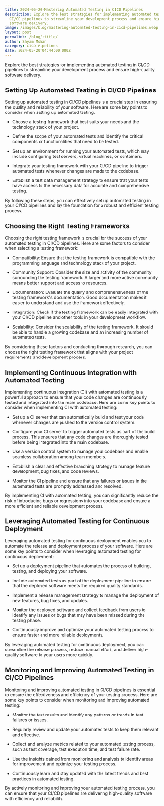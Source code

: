 ```yaml
---
title: 2024-05-20-Mastering Automated Testing in CICD Pipelines
description: Explore the best strategies for implementing automated testing in
  CI/CD pipelines to streamline your development process and ensure high-quality
  software delivery.
image: /images/blog/mastering-automated-testing-in-cicd-pipelines.webp
layout: post
permalink: /blog/:title/
author: Shyam Mohan
category: CICD Pipelines
date: 2024-05-20T04:44:00.000Z
---
```


Explore the best strategies for implementing automated testing in CI/CD pipelines to streamline your development process and ensure high-quality software delivery.

## Setting Up Automated Testing in CI/CD Pipelines

Setting up automated testing in CI/CD pipelines is a crucial step in ensuring the quality and reliability of your software. Here are some key points to consider when setting up automated testing:

- Choose a testing framework that best suits your needs and the technology stack of your project.

- Define the scope of your automated tests and identify the critical components or functionalities that need to be tested.

- Set up an environment for running your automated tests, which may include configuring test servers, virtual machines, or containers.

- Integrate your testing framework with your CI/CD pipeline to trigger automated tests whenever changes are made to the codebase.

- Establish a test data management strategy to ensure that your tests have access to the necessary data for accurate and comprehensive testing.

By following these steps, you can effectively set up automated testing in your CI/CD pipelines and lay the foundation for a robust and efficient testing process.

## Choosing the Right Testing Frameworks

Choosing the right testing framework is crucial for the success of your automated testing in CI/CD pipelines. Here are some factors to consider when selecting a testing framework:

- Compatibility: Ensure that the testing framework is compatible with the programming language and technology stack of your project.

- Community Support: Consider the size and activity of the community surrounding the testing framework. A larger and more active community means better support and access to resources.

- Documentation: Evaluate the quality and comprehensiveness of the testing framework's documentation. Good documentation makes it easier to understand and use the framework effectively.

- Integration: Check if the testing framework can be easily integrated with your CI/CD pipeline and other tools in your development workflow.

- Scalability: Consider the scalability of the testing framework. It should be able to handle a growing codebase and an increasing number of automated tests.

By considering these factors and conducting thorough research, you can choose the right testing framework that aligns with your project requirements and development process.

## Implementing Continuous Integration with Automated Testing

Implementing continuous integration (CI) with automated testing is a powerful approach to ensure that your code changes are continuously tested and integrated into the main codebase. Here are some key points to consider when implementing CI with automated testing:

- Set up a CI server that can automatically build and test your code whenever changes are pushed to the version control system.

- Configure your CI server to trigger automated tests as part of the build process. This ensures that any code changes are thoroughly tested before being integrated into the main codebase.

- Use a version control system to manage your codebase and enable seamless collaboration among team members.

- Establish a clear and effective branching strategy to manage feature development, bug fixes, and code reviews.

- Monitor the CI pipeline and ensure that any failures or issues in the automated tests are promptly addressed and resolved.

By implementing CI with automated testing, you can significantly reduce the risk of introducing bugs or regressions into your codebase and ensure a more efficient and reliable development process.

## Leveraging Automated Testing for Continuous Deployment

Leveraging automated testing for continuous deployment enables you to automate the release and deployment process of your software. Here are some key points to consider when leveraging automated testing for continuous deployment:

- Set up a deployment pipeline that automates the process of building, testing, and deploying your software.

- Include automated tests as part of the deployment pipeline to ensure that the deployed software meets the required quality standards.

- Implement a release management strategy to manage the deployment of new features, bug fixes, and updates.

- Monitor the deployed software and collect feedback from users to identify any issues or bugs that may have been missed during the testing phase.

- Continuously improve and optimize your automated testing process to ensure faster and more reliable deployments.

By leveraging automated testing for continuous deployment, you can streamline the release process, reduce manual effort, and deliver high-quality software to your users more quickly.

## Monitoring and Improving Automated Testing in CI/CD Pipelines

Monitoring and improving automated testing in CI/CD pipelines is essential to ensure the effectiveness and efficiency of your testing process. Here are some key points to consider when monitoring and improving automated testing:

- Monitor the test results and identify any patterns or trends in test failures or issues.

- Regularly review and update your automated tests to keep them relevant and effective.

- Collect and analyze metrics related to your automated testing process, such as test coverage, test execution time, and test failure rate.

- Use the insights gained from monitoring and analysis to identify areas for improvement and optimize your testing process.

- Continuously learn and stay updated with the latest trends and best practices in automated testing.

By actively monitoring and improving your automated testing process, you can ensure that your CI/CD pipelines are delivering high-quality software with efficiency and reliability.
